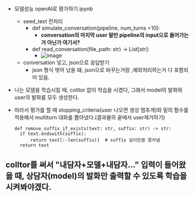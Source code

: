 - 모델성능 openAI로 평가하기.ipynb
  - seed_text 전처리 
    - def simulate_conversation(pipeline, num_turns =10):
      -  **conversation의 마지막 user 말만 pipeline의 input으로 들어가는거 아닌가 여기서?**
    - def read_conversation(file_path: str) -> List[str]:
      -   ![image](https://github.com/user-attachments/assets/01274e6e-b1a7-41eb-a21f-e19ce3444ba3)
  - conversation 넣고, json으로 응답받기
    - json 형식 벗어 났을 떄, json으로 바꾸는거랑 ,예외처리하는거 다 포함되어 있음.  

- 나는 모델을 학습시킬 때, colltor 없이 학습을 시켰다, 그래서 model의 발화와 user의 발화를 모두 생성한다.
- 따라서 평가를 할 때 stopping_criteria(user 나오면 생성 멈추게)와 밑의 함수를 적용해서 multiturn 대화를 뽑아냈다.(결과물의 끝에서 user제거하기)
  ```
  def remove_suffix_if_exists(text: str, suffix: str) -> str:
    if text.endswith(suffix):
        return text[:-len(suffix)]  # suffix 길이만큼 잘라냄
    return text
  ```
## colltor를 써서 "내담자+모델+내담자..." 입력이 들어왔을 때, 상담자(model)의 발화만 출력할 수 있도록 학습을 시켜봐야겠다. 
